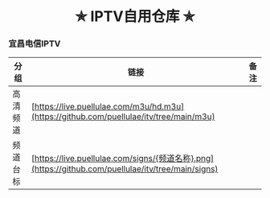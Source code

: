 <h1 align="center"> ✯ IPTV自用仓库 ✯ </h1>
<h3> 宜昌电信IPTV </h3>

|  分 组  |  链接                                                                          |  备 注  |
|--------|-------------------------------------------------------------------------------------|--------|
|  高清频道  |  [https://live.puellulae.com/m3u/hd.m3u](https://github.com/puellulae/itv/tree/main/m3u)  |  |
|  频道台标  |  [https://live.puellulae.com/signs/{频道名称}.png](https://github.com/puellulae/itv/tree/main/signs)  |  |
